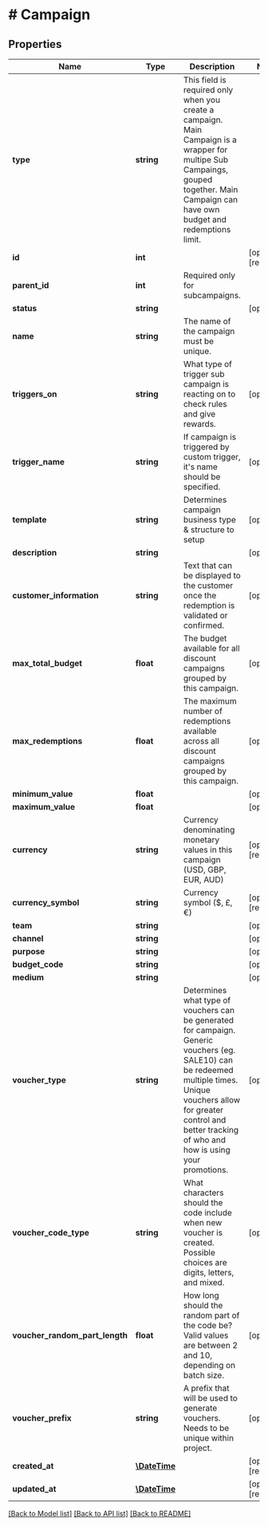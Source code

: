 # # Campaign

## Properties

Name | Type | Description | Notes
------------ | ------------- | ------------- | -------------
**type** | **string** | This field is required only when you create a campaign. Main Campaign is a wrapper for multipe Sub Campaings, gouped together. Main Campaign can have own budget and redemptions limit. | 
**id** | **int** |  | [optional] [readonly] 
**parent_id** | **int** | Required only for subcampaigns. | 
**status** | **string** |  | [optional] 
**name** | **string** | The name of the campaign must be unique. | 
**triggers_on** | **string** | What type of trigger sub campaign is reacting on to check rules and give rewards. | [optional] 
**trigger_name** | **string** | If campaign is triggered by custom trigger, it&#39;s name should be specified. | [optional] 
**template** | **string** | Determines campaign business type &amp; structure to setup | [optional] 
**description** | **string** |  | [optional] 
**customer_information** | **string** | Text that can be displayed to the customer once the redemption is validated or confirmed. | [optional] 
**max_total_budget** | **float** | The budget available for all discount campaigns grouped by this campaign. | [optional] 
**max_redemptions** | **float** | The maximum number of redemptions available across all discount campaigns grouped by this campaign. | [optional] 
**minimum_value** | **float** |  | [optional] 
**maximum_value** | **float** |  | [optional] 
**currency** | **string** | Currency denominating monetary values in this campaign (USD, GBP, EUR, AUD) | [optional] [readonly] 
**currency_symbol** | **string** | Currency symbol ($, £, €) | [optional] [readonly] 
**team** | **string** |  | [optional] 
**channel** | **string** |  | [optional] 
**purpose** | **string** |  | [optional] 
**budget_code** | **string** |  | [optional] 
**medium** | **string** |  | [optional] 
**voucher_type** | **string** | Determines what type of vouchers can be generated for campaign. Generic vouchers (eg. SALE10) can be redeemed multiple times. Unique vouchers allow for greater control and better tracking of who and how is using your promotions. | [optional] 
**voucher_code_type** | **string** | What characters should the code include when new voucher is created. Possible choices are digits, letters, and mixed. | [optional] 
**voucher_random_part_length** | **float** | How long should the random part of the code be? Valid values are between 2 and 10, depending on batch size. | [optional] 
**voucher_prefix** | **string** | A prefix that will be used to generate vouchers. Needs to be unique within project. | [optional] 
**created_at** | [**\DateTime**](\DateTime.md) |  | [optional] [readonly] 
**updated_at** | [**\DateTime**](\DateTime.md) |  | [optional] [readonly] 

[[Back to Model list]](../../README.md#documentation-for-models) [[Back to API list]](../../README.md#documentation-for-api-endpoints) [[Back to README]](../../README.md)


